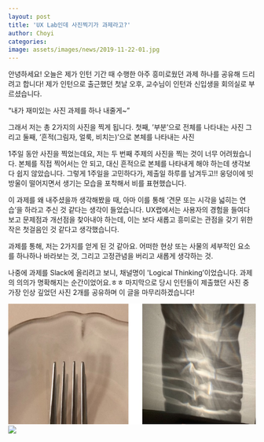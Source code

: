 ```yaml
---
layout: post
title: 'UX Lab인데 사진찍기가 과제라고?'
author: Choyi
categories: 
image: assets/images/news/2019-11-22-01.jpg
---
```

안녕하세요! 오늘은 제가 인턴 기간 때 수행한 아주 흥미로웠던 과제 하나를 공유해 드리려고 합니다!
제가 인턴으로 출근했던 첫날 오후, 교수님이 인턴과 신입생을 회의실로 부르셨습니다.

“내가 재미있는 사진 과제를 하나 내줄게~”

그래서 저는 총 2가지의 사진을 찍게 됩니다.
첫째, ’부분’으로 전체를 나타내는 사진
그리고 둘째, ’흔적(그림자, 얼룩, 비치는)’으로 본체를 나타내는 사진

1주일 동안 사진을 찍었는데요, 저는 두 번째 주제의 사진을 찍는 것이 너무 어려웠습니다. 본체를 직접 찍어서는 안 되고, 대신 흔적으로 본체를 나타내게 해야 하는데 생각보다 쉽지 않았습니다. 그렇게 1주일을 고민하다가, 제출일 하루를 남겨두고!! 웅덩이에 빗방울이 떨어지면서 생기는 모습을 포착해서 비를 표현했습니다.

이 과제를 왜 내주셨을까 생각해봤을 때, 아마 이를 통해 ‘견문 또는 시각을 넓히는 연습’을 하라고 주신 것 같다는 생각이 들었습니다. UX랩에서는 사용자의 경험을 들여다보고 문제점과 개선점을 찾아내야 하는데, 이는 보다 새롭고 흥미로는 관점을 갖기 위한 작은 첫걸음인 것 같다고 생각했습니다.

과제를 통해, 저는 2가지를 얻게 된 것 같아요.
어떠한 현상 또는 사물의 세부적인 요소를 하나하나 바라보는 것, 그리고 고정관념을 버리고 새롭게 생각하는 것.

나중에 과제를 Slack에 올리려고 보니, 채널명이 'Logical Thinking’이었습니다. 과제의 의의가 명확해지는 순간이었어요.ㅎㅎ 마지막으로 당시 인턴들이 제출했던 사진 중 가장 인상 깊었던 사진 2개를 공유하며 이 글을 마무리하겠습니다!

<img src="assets/images/news/2019-11-22-01.jpg">
<img src="assets/images/news/2019-11-22-02.jpg">